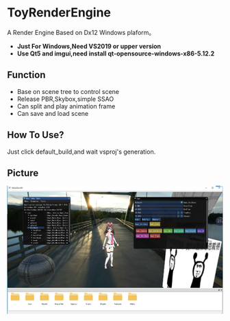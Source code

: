# ToyRenderEngine
A Render Engine Based on Dx12 Windows plaform。
- **Just For Windows,Need VS2019 or upper version**
- **Use Qt5 and imgui,need install qt-opensource-windows-x86-5.12.2**

## Function
- Base on scene tree to control scene
- Release PBR,Skybox,simple SSAO
- Can split and play animation frame
- Can save and load scene

## How To Use?
Just click default_build,and wait vsproj's generation.

## Picture
![image](AssetsForRead/Pic1.png)
